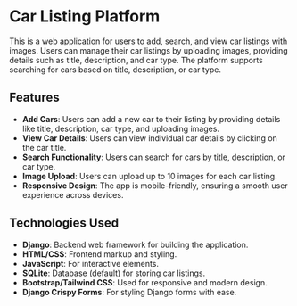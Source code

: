 # Car Listing Platform

This is a web application for users to add, search, and view car listings with images. Users can manage their car listings by uploading images, providing details such as title, description, and car type. The platform supports searching for cars based on title, description, or car type.

## Features

- **Add Cars**: Users can add a new car to their listing by providing details like title, description, car type, and uploading images.
- **View Car Details**: Users can view individual car details by clicking on the car title.
- **Search Functionality**: Users can search for cars by title, description, or car type.
- **Image Upload**: Users can upload up to 10 images for each car listing.
- **Responsive Design**: The app is mobile-friendly, ensuring a smooth user experience across devices.

## Technologies Used

- **Django**: Backend web framework for building the application.
- **HTML/CSS**: Frontend markup and styling.
- **JavaScript**: For interactive elements.
- **SQLite**: Database (default) for storing car listings.
- **Bootstrap/Tailwind CSS**: Used for responsive and modern design.
- **Django Crispy Forms**: For styling Django forms with ease.

